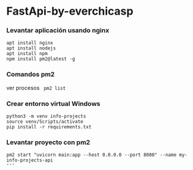# FastApi-by-everchicasp

### Levantar aplicación usando nginx
```
apt install nginx
apt install nodejs
apt install npm
npm install pm2@latest -g
```

### Comandos pm2 
ver procesos 
``` pm2 list```

### Crear entorno virtual Windows
```
python3 -m venv info-projects
source venv/Scripts/activate
pip install -r requirements.txt
```

### Levantar proyecto con pm2
```
pm2 start "uvicorn main:app --host 0.0.0.0 --port 8000" --name my-info-projects-api
'''